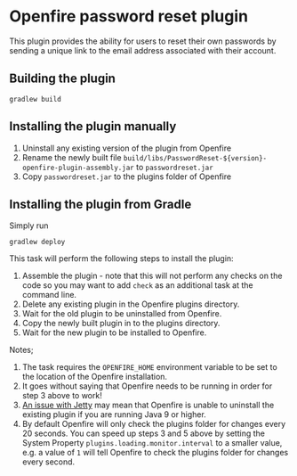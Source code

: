 # Openfire password reset plugin

This plugin provides the ability for users to reset their own passwords by sending a unique link to
the email address associated with their account.

## Building the plugin
```shell script
gradlew build
```

## Installing the plugin manually
1. Uninstall any existing version of the plugin from Openfire
2. Rename the newly built file `build/libs/PasswordReset-${version}-openfire-plugin-assembly.jar` to 
`passwordreset.jar`
3. Copy `passwordreset.jar` to the plugins folder of Openfire

## Installing the plugin from Gradle
Simply run 
```shell script
gradlew deploy
```
This task will perform the following steps to install the plugin:
1. Assemble the plugin - note that this will not perform any checks on the code so you may want to
add `check` as an additional task at the command line.
2. Delete any existing plugin in the Openfire plugins directory.
3. Wait for the old plugin to be uninstalled from Openfire.
4. Copy the newly built plugin in to the plugins directory.
5. Wait for the new plugin to be installed to Openfire.

Notes;
1. The task requires the `OPENFIRE_HOME` environment variable to be set to the location of the 
Openfire installation.
2. It goes without saying that Openfire needs to be running in order for step 3 above to work!   
3. [An issue with Jetty](https://github.com/eclipse/jetty.project/issues/1425) may mean that 
Openfire is unable to uninstall the existing plugin if you are running Java 9 or higher.
4. By default Openfire will only check the plugins folder for changes every 20 seconds. You can 
speed up steps 3 and 5 above by setting the System Property `plugins.loading.monitor.interval` to a 
smaller value, e.g. a value of `1` will tell Openfire to check the plugins folder for changes every 
second.